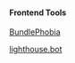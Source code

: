 #### Frontend Tools

[BundlePhobia](https://bundlephobia.com/)

[lighthouse.bot](https://github.com/GoogleChromeLabs/lighthousebot)
